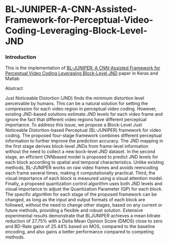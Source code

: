 # BL-JUNIPER-A-CNN-Assisted-Framework-for-Perceptual-Video-Coding-Leveraging-Block-Level-JND

### Introduction

This is the implementation of [BL-JUNIPER: A CNN-Assisted Framework for Perceptual Video Coding Leveraging Block-Level JND](https://ieeexplore.ieee.org/abstract/document/9810507) paper in Keras and Matlab

Abstract

Just Noticeable Distortion (JND) finds the minimum distortion level perceivable by humans. This can be a natural solution for setting the compression for each video region in perceptual video coding. However, existing JND-based solutions estimate JND levels for each video frame and ignore the fact that different video regions have different perceptual importance. To address this issue, we propose a Block-Level Just Noticeable Distortion-based Perceptual (BL-JUNIPER) framework for video coding. The proposed four-stage framework combines different perceptual information to further improve the prediction accuracy. The JND mapping in the first stage derives block-level JNDs from frame-level information without the need to collect a new bock-level JND dataset. In the second stage, an efficient CNNbased model is proposed to predict JND levels for each block according to spatial and temporal characteristics. Unlike existing methods, BL-JUNIPER works on raw video frames and avoids reencoding each frame several times, making it computationally practical. Third, the visual importance of each block is measured using a visual attention model. Finally, a proposed quantization control algorithm uses both JND levels and visual importance to adjust the Quantization Parameter (QP) for each block. The specific algorithm for each stage of the proposed framework can be changed, as long as the input and output formats of each block are followed, without the need to change other stages, based on any current or future methods, providing a flexible and robust solution. Extensive experimental results demonstrate that BLJUNIPER achieves a mean bitrate reduction of 27.75% with a Delta Mean Opinion Score (DMOS) close to zero and BD-Rate gains of 25.44% based on MOS, compared to the baseline encoding, and also gains a better performance compared to competing methods.
